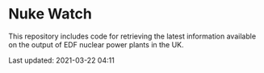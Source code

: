 # Nuke Watch

This repository includes code for retrieving the latest information available on the output of EDF nuclear power plants in the UK.

Last updated: 2021-03-22 04:11